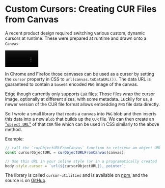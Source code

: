 # Custom Cursors: Creating CUR Files from Canvas

A recent product design required switching various custom, dynamic cursors at runtime. These were prepared at runtime and drawn onto a `Canvas`:

<video src="./cursor-example.mov" autoplay="true" loop="true" muted="true" width="108"></video>


In Chrome and Firefox those canvases can be used as a cursor by setting the `cursor` property in CSS to `url(canvas.toDataURL())`. The data URL is guaranteed to contain a `base64` encoded `PNG` image of the canvas.

Edge though currently only supports [`CUR` files](https://en.wikipedia.org/wiki/ICO_(file_format)). Those files wrap the cursor image, optionally at different sizes, with some metadata. Luckily for us, a newer version of the CUR file format allows embedding `PNG` file data directly.

So I wrote a small library that reads a canvas into `PNG` blob and then inserts this data into a new `Blob` that builds up the `CUR` file. We can then create an ["`object URL`"](https://developer.mozilla.org/en-US/docs/Web/API/URL/createObjectURL) of that `CUR` file which can be used in CSS similarly to the above method.

Example:

```js
// call the `curObjectURLFromCanvas` function to retrieve an object URL pointing to a `CUR` file containing the canvas' image
const cursorObjectURL = curObjectURLFromCanvas(canvas);

// Use this URL in your inline style (or in a programatically created `StyleSheet`)
body.style.cursor = `url(${cursorObjectURL}), pointer`;
```

The library is called `cursor-utilities` and is available on [npm](https://www.npmjs.com/package/cursor-utilities), and the source is on [GitHub](https://github.com/tp/cursor-utilities).